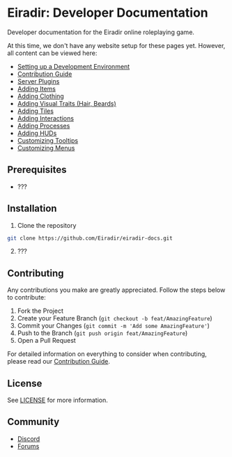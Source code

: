 # Eiradir: Developer Documentation

Developer documentation for the Eiradir online roleplaying game.

At this time, we don't have any website setup for these pages yet. However, all content can be viewed here:

- [Setting up a Development Environment](setup.md)
- [Contribution Guide](CONTRIBUTING.md)
- [Server Plugins](server-plugins.md)
- [Adding Items](items.md)
- [Adding Clothing](clothing.md)
- [Adding Visual Traits (Hair, Beards)](vists.md)
- [Adding Tiles](tiles.md)
- [Adding Interactions](interactions.md)
- [Adding Processes](processes.md)
- [Adding HUDs](huds.md)
- [Customizing Tooltips](tooltips.md)
- [Customizing Menus](menus.md)

## Prerequisites

- ??? 

## Installation

1. Clone the repository
```sh
git clone https://github.com/Eiradir/eiradir-docs.git
```

2. ???

## Contributing

Any contributions you make are greatly appreciated. Follow the steps below to contribute:

1. Fork the Project
2. Create your Feature Branch (`git checkout -b feat/AmazingFeature`)
3. Commit your Changes (`git commit -m 'Add some AmazingFeature'`)
4. Push to the Branch (`git push origin feat/AmazingFeature`)
5. Open a Pull Request

For detailed information on everything to consider when contributing, please read our [Contribution Guide](CONTRIBUTING.md).

## License

See [LICENSE](LICENSE) for more information.

## Community

- [Discord](https://discord.gg/BsDu2JB)
- [Forums](https://forum.eiradir.net)

